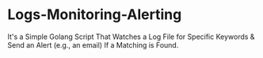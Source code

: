 # Logs-Monitoring-Alerting
It's a Simple Golang Script That Watches a Log File for Specific Keywords &amp; Send an Alert (e.g., an email) If a Matching is Found.
